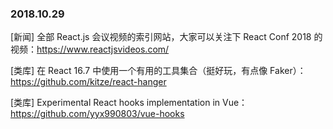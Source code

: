 ### 2018.10.29

[新闻] 全部 React.js 会议视频的索引网站，大家可以关注下 React Conf 2018 的视频：<https://www.reactjsvideos.com/>

[类库] 在 React 16.7 中使用一个有用的工具集合（挺好玩，有点像 Faker）：<https://github.com/kitze/react-hanger>

[类库] Experimental React hooks implementation in Vue：<https://github.com/yyx990803/vue-hooks>
